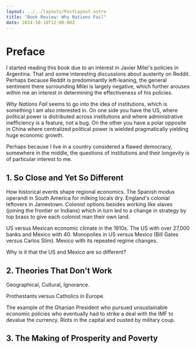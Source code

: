 ```yaml
---
layout: ../../layouts/PostLayout.astro
title: "Book Review: Why Nations Fail"
date: 2024-10-10T12:00:00Z
---
```


# Preface

I started reading this book due to an interest in Javier Milei's policies in
Argentina. That and some interesting discussions about austerity on Reddit.
Perhaps because Reddit is predominantly left-leaning, the general sentiment
there surrounding Milei is largely negative, which further arouses within me an
interest in determining the effectiveness of his policies.

_Why Nations Fail_ seems to go into the idea of institutions, which is something
I am also interested in. On one side you have the US, where political power is
distributed across institutions and where administrative inefficiency is a
feature, not a bug. On the other you have a polar opposite in China where
centralized political power is wielded pragmatically yielding huge economic
growth.

Perhaps because I live in a country considered a flawed democracy, somewhere in 
the middle, the questions of institutions and their longevity is of particular
interest to me.

## 1. So Close and Yet So Different

How historical events shape regional economics. The Spanish modus operandi in
South America for milking locals dry. England's colonial leftovers in Jamestown.
Colonist options besides working like slaves (joining the frontier or Indians)
which in turn led to a change in strategy by top brass to give each colonist man
their own land.

US versus Mexican economic climate in the 1910s. The US with over 27,000 banks
and Mexico with 40. Monopolies in US versus Mexico (Bill Gates versus Carlos
Slim). Mexico with its repeated regime changes.

Why is it that the US and Mexico are so different?

## 2. Theories That Don't Work

Geographical, Cultural, Ignorance.

Prothestants versus Catholics in Europe.

The example of the Ghanian President who pursued unsustainable economic policies
who eventually had to strike a deal with the IMF to devalue the currency. Riots
in the capital and ousted by military coup.

## 3. The Making of Prosperity and Poverty

